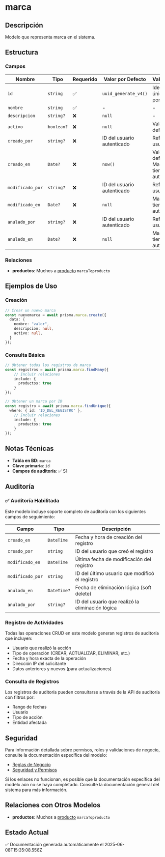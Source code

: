# marca

## Descripción
Modelo que representa marca en el sistema.

## Estructura

### Campos

| Nombre | Tipo | Requerido | Valor por Defecto | Validaciones | Descripción |
|--------|------|-----------|-------------------|--------------|-------------|
| `id` | `string` | ✅ | `uuid_generate_v4()` | Identificador único, Valor por defecto |  |
| `nombre` | `string` | ✅ | - | - |  |
| `descripcion` | `string?` | ❌ | `null` | - |  |
| `activo` | `boolean?` | ❌ | `null` | Valor por defecto |  |
| `creado_por` | `string?` | ❌ | ID del usuario autenticado | Referencia a usuario |  |
| `creado_en` | `Date?` | ❌ | `now()` | Valor por defecto, Marca de tiempo automática |  |
| `modificado_por` | `string?` | ❌ | ID del usuario autenticado | Referencia a usuario |  |
| `modificado_en` | `Date?` | ❌ | `null` | Marca de tiempo automática |  |
| `anulado_por` | `string?` | ❌ | ID del usuario autenticado | Referencia a usuario |  |
| `anulado_en` | `Date?` | ❌ | `null` | Marca de tiempo automática |  |

### Relaciones

- **productos**: Muchos a [producto](./producto.md) `marcaToproducto`

## Ejemplos de Uso

### Creación

```typescript
// Crear un nuevo marca
const nuevomarca = await prisma.marca.create({
  data: {
    nombre: "valor",
    descripcion: null,
    activo: null,
  }
});
```

### Consulta Básica

```typescript
// Obtener todos los registros de marca
const registros = await prisma.marca.findMany({
    // Incluir relaciones
    include: {
      productos: true
    }
});

// Obtener un marca por ID
const registro = await prisma.marca.findUnique({
  where: { id: 'ID_DEL_REGISTRO' },
    // Incluir relaciones
    include: {
      productos: true
    }
});
```

## Notas Técnicas

- **Tabla en BD**: `marca`
- **Clave primaria**: `id`
- **Campos de auditoría**: ✅ Sí

## Auditoría

### ✅ Auditoría Habilitada

Este modelo incluye soporte completo de auditoría con los siguientes campos de seguimiento:

| Campo | Tipo | Descripción |
|-------|------|-------------|
| `creado_en` | `DateTime` | Fecha y hora de creación del registro |
| `creado_por` | `string` | ID del usuario que creó el registro |
| `modificado_en` | `DateTime` | Última fecha de modificación del registro |
| `modificado_por` | `string` | ID del último usuario que modificó el registro |
| `anulado_en` | `DateTime?` | Fecha de eliminación lógica (soft delete) |
| `anulado_por` | `string?` | ID del usuario que realizó la eliminación lógica |

### Registro de Actividades

Todas las operaciones CRUD en este modelo generan registros de auditoría que incluyen:

- Usuario que realizó la acción
- Tipo de operación (CREAR, ACTUALIZAR, ELIMINAR, etc.)
- Fecha y hora exacta de la operación
- Dirección IP del solicitante
- Datos anteriores y nuevos (para actualizaciones)

### Consulta de Registros

Los registros de auditoría pueden consultarse a través de la API de auditoría con filtros por:

- Rango de fechas
- Usuario
- Tipo de acción
- Entidad afectada

## Seguridad

Para información detallada sobre permisos, roles y validaciones de negocio, consulte la documentación específica del modelo:

- [Reglas de Negocio](./marca/reglas_negocio.md)
- [Seguridad y Permisos](./marca/seguridad.md)

Si los enlaces no funcionan, es posible que la documentación específica del modelo aún no se haya completado. Consulte la documentación general del sistema para más información.

## Relaciones con Otros Modelos

- **productos**: Muchos a [producto](./producto.md) `marcaToproducto`

## Estado Actual

✅ Documentación generada automáticamente el 2025-06-08T15:35:08.556Z
